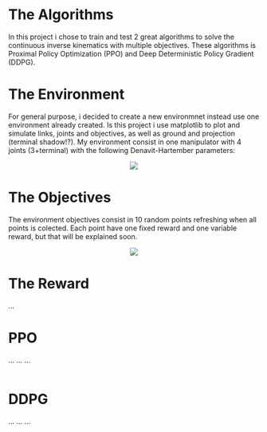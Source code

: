 # The Algorithms
In this project i chose to train and test 2 great algorithms to solve the continuous inverse kinematics with multiple objectives.
These algorithms is Proximal Policy Optimization (PPO) and Deep Deterministic Policy Gradient (DDPG).

# The Environment
For general purpose, i decided to create a new environmnet instead use one environment already created.
Is this project i use matplotlib to plot and simulate links, joints and objectives, as well as ground and projection (terminal shadow!?).
My environment consist in one manipulator with 4 joints (3+terminal) with the following Denavit-Hartember parameters:

<p align="center"> 
<img src="https://i.imgur.com/IyulesQ.png"/>
</p>

# The Objectives
The environment objectives consist in 10 random points refreshing when all points is colected.
Each point have one fixed reward and one variable reward, but that will be explained soon.

<p align="center"> 
<img src="https://media.giphy.com/media/ftlNuH4ftLXXabXW7z/giphy.webp"/>
</p>

# The Reward
...

# PPO
...
...
...
<p align="center"> 
<img src=""/>
</p>

# DDPG
...
...
...
<p align="center"> 
<img src=""/>
</p>
